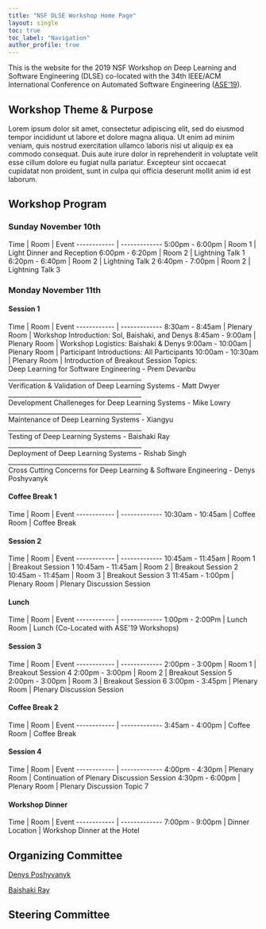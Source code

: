 ```yaml
---
title: "NSF DLSE Workshop Home Page"
layout: single
toc: true
toc_label: "Navigation"
author_profile: true
---
```


This is the website for the 2019 NSF Workshop on Deep Learning and Software Engineering (DLSE) co-located with the 34th IEEE/ACM International Conference on Automated Software Engineering ([ASE'19](https://2019.ase-conferences.org)). 

## Workshop Theme & Purpose

Lorem ipsum dolor sit amet, consectetur adipiscing elit, sed do eiusmod tempor incididunt ut labore et dolore magna aliqua. Ut enim ad minim veniam, quis nostrud exercitation ullamco laboris nisi ut aliquip ex ea commodo consequat. Duis aute irure dolor in reprehenderit in voluptate velit esse cillum dolore eu fugiat nulla pariatur. Excepteur sint occaecat cupidatat non proident, sunt in culpa qui officia deserunt mollit anim id est laborum.

## Workshop Program

### Sunday November 10th

Time | Room | Event
------------ | -------------
5:00pm - 6:00pm | Room 1 | Light Dinner and Reception
6:00pm - 6:20pm | Room 2 | Lightning Talk 1
6:20pm - 6:40pm | Room 2 | Lightning Talk 2
6:40pm - 7:00pm | Room 2 | Lightning Talk 3

### Monday November 11th

#### Session 1

Time | Room | Event
------------ | -------------
8:30am - 8:45am | Plenary Room | Workshop Introduction: Sol, Baishaki, and Denys
8:45am - 9:00am | Plenary Room | Workshop Logistics: Baishaki & Denys
9:00am - 10:00am | Plenary Room | Participant Introductions: All Participants
10:00am - 10:30am | Plenary Room | Introduction of Breakout Session Topics: <br> Deep Learning for Software Engineering - Prem Devanbu  <br> __________________________________________ <br> Verification & Validation of Deep Learning Systems - Matt Dwyer <br> __________________________________________ <br> Development Challeneges for Deep Learning Systems - Mike Lowry <br> __________________________________________ <br> Maintenance of Deep Learning Systems - Xiangyu <br> __________________________________________ <br> Testing of Deep Learning Systems - Baishaki Ray <br> __________________________________________ <br> Deployment of Deep Learning Systems - Rishab Singh <br> __________________________________________ <br> Cross Cutting Concerns for Deep Learning & Software Engineering - Denys Poshyvanyk

#### Coffee Break 1

Time | Room | Event
------------ | -------------
10:30am - 10:45am | Coffee Room | Coffee Break

#### Session 2

Time | Room | Event
------------ | -------------
10:45am - 11:45am | Room 1 | Breakout Session 1
10:45am - 11:45am | Room 2 | Breakout Session 2
10:45am - 11:45am | Room 3 | Breakout Session 3
11:45am - 1:00pm | Plenary Room | Plenary Discussion Session

#### Lunch

Time | Room | Event
------------ | -------------
1:00pm - 2:00Pm | Lunch Room | Lunch (Co-Located with ASE'19 Workshops)

#### Session 3

Time | Room | Event
------------ | -------------
2:00pm - 3:00pm | Room 1 | Breakout Session 4
2:00pm - 3:00pm | Room 2 | Breakout Session 5
2:00pm - 3:00pm | Room 3 | Breakout Session 6
3:00pm - 3:45pm | Plenary Room | Plenary Discussion Session

#### Coffee Break 2

Time | Room | Event
------------ | -------------
3:45am - 4:00pm | Coffee Room | Coffee Break


#### Session 4

Time | Room | Event
------------ | -------------
4:00pm - 4:30pm | Plenary Room | Continuation of Plenary Discussion Session
4:30pm - 6:00pm | Plenary Room | Plenary Discussion Topic 7

#### Workshop Dinner

Time | Room | Event
------------ | -------------
7:00pm - 9:00pm | Dinner Location | Workshop Dinner at the Hotel


## Organizing Committee

[Denys Poshyvanyk](http://www.cs.wm.edu/~denys/index.html)

[Baishaki Ray](http://rayb.info)


## Steering Committee
